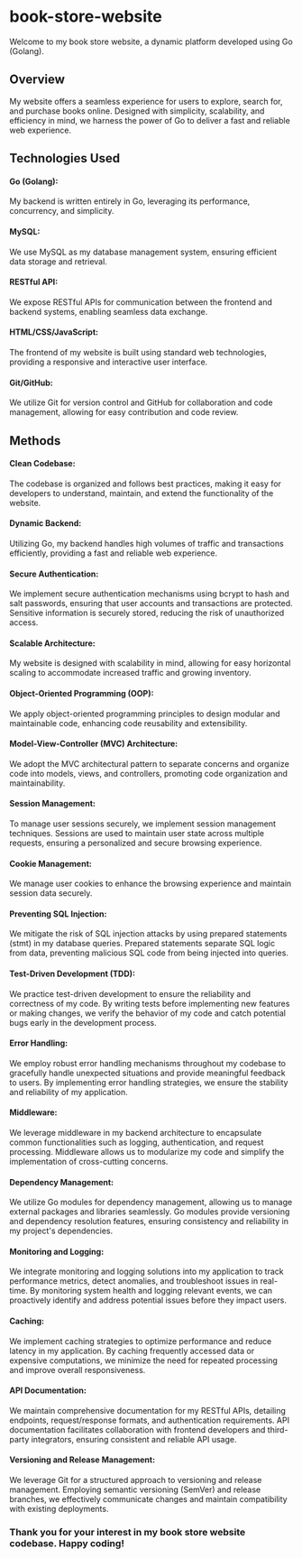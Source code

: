 # **book-store-website**

Welcome to my book store website, a dynamic platform developed using Go (Golang).

## **Overview**

My website offers a seamless experience for users to explore, search for, and purchase books online. Designed with simplicity, scalability, and efficiency in mind, we harness the power of Go to deliver a fast and reliable web experience.

## **Technologies Used**

#### **Go (Golang):**

My backend is written entirely in Go, leveraging its performance, concurrency, and simplicity.

#### **MySQL:**

We use MySQL as my database management system, ensuring efficient data storage and retrieval.

#### **RESTful API:**

We expose RESTful APIs for communication between the frontend and backend systems, enabling seamless data exchange.

#### **HTML/CSS/JavaScript:**

The frontend of my website is built using standard web technologies, providing a responsive and interactive user interface.

#### **Git/GitHub:**

We utilize Git for version control and GitHub for collaboration and code management, allowing for easy contribution and code review.

## **Methods**

#### **Clean Codebase:**

The codebase is organized and follows best practices, making it easy for developers to understand, maintain, and extend the functionality of the website.

#### **Dynamic Backend:**

Utilizing Go, my backend handles high volumes of traffic and transactions efficiently, providing a fast and reliable web experience.

#### **Secure Authentication:**

We implement secure authentication mechanisms using bcrypt to hash and salt passwords, ensuring that user accounts and transactions are protected. Sensitive information is securely stored, reducing the risk of unauthorized access.

#### **Scalable Architecture:**

My website is designed with scalability in mind, allowing for easy horizontal scaling to accommodate increased traffic and growing inventory.

#### **Object-Oriented Programming (OOP):**

We apply object-oriented programming principles to design modular and maintainable code, enhancing code reusability and extensibility.

#### **Model-View-Controller (MVC) Architecture:**

We adopt the MVC architectural pattern to separate concerns and organize code into models, views, and controllers, promoting code organization and maintainability.

#### **Session Management:**

To manage user sessions securely, we implement session management techniques. Sessions are used to maintain user state across multiple requests, ensuring a personalized and secure browsing experience.

#### **Cookie Management:**

We manage user cookies to enhance the browsing experience and maintain session data securely.

#### **Preventing SQL Injection:**

We mitigate the risk of SQL injection attacks by using prepared statements (stmt) in my database queries. Prepared statements separate SQL logic from data, preventing malicious SQL code from being injected into queries.

#### **Test-Driven Development (TDD):**

We practice test-driven development to ensure the reliability and correctness of my code. By writing tests before implementing new features or making changes, we verify the behavior of my code and catch potential bugs early in the development process.

#### **Error Handling:**

We employ robust error handling mechanisms throughout my codebase to gracefully handle unexpected situations and provide meaningful feedback to users. By implementing error handling strategies, we ensure the stability and reliability of my application.

#### **Middleware:**

We leverage middleware in my backend architecture to encapsulate common functionalities such as logging, authentication, and request processing. Middleware allows us to modularize my code and simplify the implementation of cross-cutting concerns.

#### **Dependency Management:**

We utilize Go modules for dependency management, allowing us to manage external packages and libraries seamlessly. Go modules provide versioning and dependency resolution features, ensuring consistency and reliability in my project's dependencies.

#### **Monitoring and Logging:**

We integrate monitoring and logging solutions into my application to track performance metrics, detect anomalies, and troubleshoot issues in real-time. By monitoring system health and logging relevant events, we can proactively identify and address potential issues before they impact users.

#### **Caching:**

We implement caching strategies to optimize performance and reduce latency in my application. By caching frequently accessed data or expensive computations, we minimize the need for repeated processing and improve overall responsiveness.

#### **API Documentation:**

We maintain comprehensive documentation for my RESTful APIs, detailing endpoints, request/response formats, and authentication requirements. API documentation facilitates collaboration with frontend developers and third-party integrators, ensuring consistent and reliable API usage.

#### **Versioning and Release Management:**

We leverage Git for a structured approach to versioning and release management. Employing semantic versioning (SemVer) and release branches, we effectively communicate changes and maintain compatibility with existing deployments.

### **Thank you for your interest in my book store website codebase. Happy coding!**

